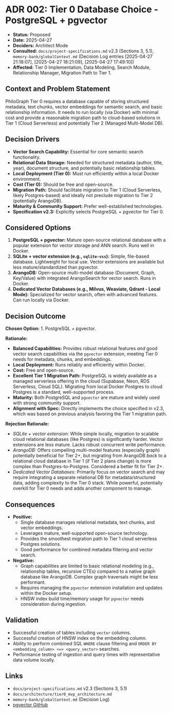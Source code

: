 # ADR 002: Tier 0 Database Choice - PostgreSQL + pgvector

*   **Status:** Proposed
*   **Date:** 2025-04-27
*   **Deciders:** Architect Mode
*   **Consulted:** `docs/project-specifications.md` v2.3 (Sections 3, 5.1), `memory-bank/globalContext.md` (Decision Log entries [2025-04-27 21:18:07], [2025-04-27 18:21:09], [2025-04-27 17:49:10])
*   **Affected:** Tier 0 Implementation, Data Modeling, Search Module, Relationship Manager, Migration Path to Tier 1.

## Context and Problem Statement

PhiloGraph Tier 0 requires a database capable of storing structured metadata, text chunks, vector embeddings for semantic search, and basic relationship information. It needs to run locally (via Docker) with minimal cost and provide a reasonable migration path to cloud-based solutions in Tier 1 (Cloud Serverless) and potentially Tier 2 (Managed Multi-Model DB).

## Decision Drivers

*   **Vector Search Capability:** Essential for core semantic search functionality.
*   **Relational Data Storage:** Needed for structured metadata (author, title, year), document structure, and potentially basic relationship tables.
*   **Local Deployment (Tier 0):** Must run efficiently within a local Docker environment.
*   **Cost (Tier 0):** Should be free and open-source.
*   **Migration Path:** Should facilitate migration to Tier 1 (Cloud Serverless, likely Postgres-based) and ideally not preclude migration to Tier 2 (potentially ArangoDB).
*   **Maturity & Community Support:** Prefer well-established technologies.
*   **Specification v2.3:** Explicitly selects PostgreSQL + pgvector for Tier 0.

## Considered Options

1.  **PostgreSQL + pgvector:** Mature open-source relational database with a popular extension for vector storage and ANN search. Runs well in Docker.
2.  **SQLite + vector extension (e.g., `sqlite-vss`):** Simple, file-based database. Lightweight for local use. Vector extensions are available but less mature/standardized than pgvector.
3.  **ArangoDB:** Open-source multi-model database (Document, Graph, Key/Value) with integrated ArangoSearch for vector search. Runs in Docker.
4.  **Dedicated Vector Databases (e.g., Milvus, Weaviate, Qdrant - Local Mode):** Specialized for vector search, often with advanced features. Can run locally via Docker.

## Decision Outcome

**Chosen Option:** 1. PostgreSQL + pgvector.

**Rationale:**

*   **Balanced Capabilities:** Provides robust relational features *and* good vector search capabilities via the `pgvector` extension, meeting Tier 0 needs for metadata, chunks, and embeddings.
*   **Local Deployment:** Runs reliably and efficiently within Docker.
*   **Cost:** Free and open-source.
*   **Excellent Tier 1 Migration Path:** PostgreSQL is widely available as a managed serverless offering in the cloud (Supabase, Neon, RDS Serverless, Cloud SQL). Migrating from local Docker Postgres to cloud Postgres is a standard, well-supported process.
*   **Maturity:** Both PostgreSQL and `pgvector` are mature and widely used with strong community support.
*   **Alignment with Spec:** Directly implements the choice specified in v2.3, which was based on previous analysis favoring the Tier 1 migration path.

**Rejection Rationale:**

*   *SQLite + vector extension:* While simple locally, migration to scalable cloud relational databases (like Postgres) is significantly harder. Vector extensions are less mature. Lacks robust concurrent write performance.
*   *ArangoDB:* Offers compelling multi-model features (especially graph) potentially beneficial for Tier 2+, but migrating from ArangoDB *back* to a relational cloud database in Tier 1 (if Tier 2 plans change) is more complex than Postgres-to-Postgres. Considered a better fit for Tier 2+.
*   *Dedicated Vector Databases:* Primarily focus on vector search and may require integrating a separate relational DB for metadata/structured data, adding complexity to the Tier 0 stack. While powerful, potentially overkill for Tier 0 needs and adds another component to manage.

## Consequences

*   **Positive:**
    *   Single database manages relational metadata, text chunks, and vector embeddings.
    *   Leverages mature, well-supported open-source technology.
    *   Provides the smoothest migration path to Tier 1 cloud serverless Postgres solutions.
    *   Good performance for combined metadata filtering and vector search.
*   **Negative:**
    *   Graph capabilities are limited to basic relational modeling (e.g., relationship tables, recursive CTEs) compared to a native graph database like ArangoDB. Complex graph traversals might be less performant.
    *   Requires managing the `pgvector` extension installation and updates within the Docker setup.
    *   HNSW index build time/memory usage for `pgvector` needs consideration during ingestion.

## Validation

*   Successful creation of tables including `vector` columns.
*   Successful creation of HNSW index on the embedding column.
*   Ability to perform combined SQL `WHERE` clause filtering and `ORDER BY <embedding_column> <=> <query_vector>` searches.
*   Performance testing of ingestion and query times with representative data volume locally.

## Links

*   `docs/project-specifications.md` v2.3 (Sections 3, 5.1)
*   `docs/architecture/tier0_mvp_architecture.md`
*   `memory-bank/globalContext.md` (Decision Log)
*   [pgvector GitHub](https://github.com/pgvector/pgvector)